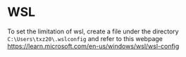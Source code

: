 # WSL

To set the limitation of wsl, create a file under the directory `C:\Users\txz20\.wslconfig` and refer to this webpage https://learn.microsoft.com/en-us/windows/wsl/wsl-config